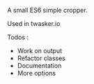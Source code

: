 A small ES6 simple cropper.

Used in twasker.io

Todos :
- Work on output
- Refactor classes
- Documentation
- More options